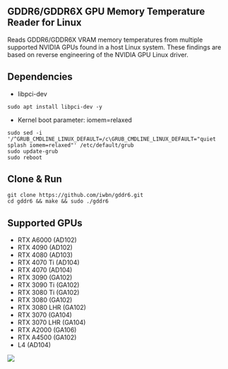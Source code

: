 ## GDDR6/GDDR6X GPU Memory Temperature Reader for Linux

Reads GDDR6/GDDR6X VRAM memory temperatures from multiple supported NVIDIA GPUs found in a host Linux system.
These findings are based on reverse engineering of the NVIDIA GPU Linux driver.

## Dependencies
- libpci-dev 
```
sudo apt install libpci-dev -y
```

- Kernel boot parameter: iomem=relaxed
```
sudo sed -i '/^GRUB_CMDLINE_LINUX_DEFAULT=/c\GRUB_CMDLINE_LINUX_DEFAULT="quiet splash iomem=relaxed"' /etc/default/grub
sudo update-grub
sudo reboot
```

## Clone & Run
```
git clone https://github.com/iwbn/gddr6.git
cd gddr6 && make && sudo ./gddr6
```

## Supported GPUs
- RTX A6000 (AD102)
- RTX 4090 (AD102)
- RTX 4080 (AD103)
- RTX 4070 Ti (AD104)
- RTX 4070 (AD104)
- RTX 3090 (GA102)
- RTX 3090 Ti (GA102)
- RTX 3080 Ti (GA102)
- RTX 3080 (GA102)
- RTX 3080 LHR (GA102)
- RTX 3070 (GA104)
- RTX 3070 LHR (GA104)
- RTX A2000 (GA106)
- RTX A4500 (GA102)
- L4 (AD104)

![](https://github.com/olealgoritme/gddr6/blob/master/gddr6_use.gif)
